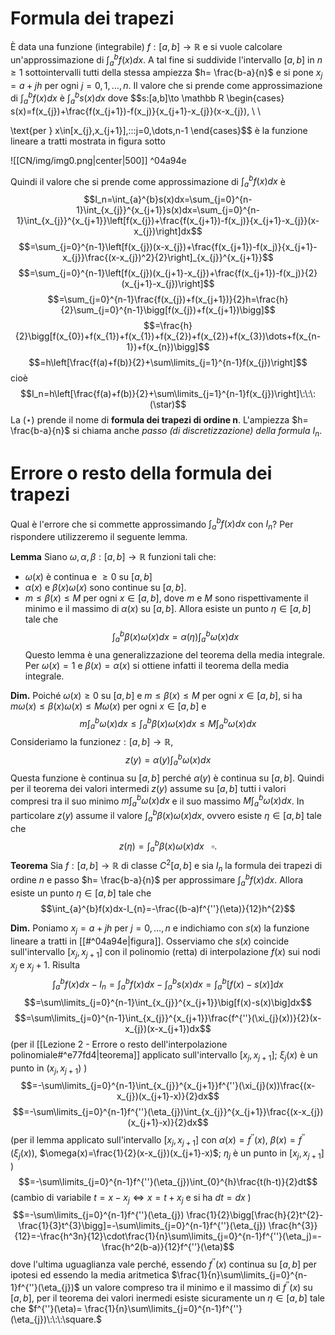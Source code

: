 # Formula dei trapezi
È data una funzione (integrabile) $f:[a,b]\to \mathbb R$ e si vuole calcolare un'approssimazione di $\int_{a}^{b}f(x)dx$. A tal fine si suddivide l'intervallo $[a,b]$ in $n\ge1$ sottointervalli tutti della stessa ampiezza $h= \frac{b-a}{n}$ e si pone $x_j=a+jh$ per ogni $j=0,1,\dots,n$. Il valore che si prende come approssimazione di $\int_{a}^{b}f(x)dx$ è $\int_{a}^{b}s(x)dx$  dove $$s:[a,b]\to \mathbb R
\begin{cases} s(x)=f(x_{j})+\frac{f(x_{j+1})-f(x_j)}{x_{j+1}-x_{j}}(x-x_{j}), \\ \\

\text{per } x\in[x_{j},x_{j+1}],\:\:\:j=0,\dots,n-1
\end{cases}$$ è la funzione lineare a tratti mostrata in figura sotto 

![[CN/img/img0.png|center|500]] ^04a94e

Quindi il valore che si prende come approssimazione di $\int_{a}^{b}f(x)dx$ è $$I_n=\int_{a}^{b}s(x)dx=\sum_{j=0}^{n-1}\int_{x_{j}}^{x_{j+1}}s(x)dx=\sum_{j=0}^{n-1}\int_{x_{j}}^{x_{j+1}}\left[f(x_{j})+\frac{f(x_{j+1})-f(x_j)}{x_{j+1}-x_{j}}(x-x_{j})\right]dx$$ $$=\sum_{j=0}^{n-1}\left[f(x_{j})(x-x_{j})+\frac{f(x_{j+1})-f(x_j)}{x_{j+1}-x_{j}}\frac{(x-x_{j})^2}{2}\right]_{x_{j}}^{x_{j+1}}$$ $$=\sum_{j=0}^{n-1}\left[f(x_{j})(x_{j+1}-x_{j})+\frac{f(x_{j+1})-f(x_j)}{2}(x_{j+1}-x_{j})\right]$$ $$=\sum_{j=0}^{n-1}\frac{f(x_{j})+f(x_{j+1})}{2}h=\frac{h}{2}\sum_{j=0}^{n-1}\bigg[f(x_{j})+f(x_{j+1})\bigg]$$ $$=\frac{h}{2}\bigg[f(x_{0})+f(x_{1})+f(x_{1})+f(x_{2})+f(x_{2})+f(x_{3})\dots+f(x_{n-1})+f(x_{n})\bigg]$$ $$=h\left[\frac{f(a)+f(b)}{2}+\sum\limits_{j=1}^{n-1}f(x_{j})\right]$$
cioè $$I_n=h\left[\frac{f(a)+f(b)}{2}+\sum\limits_{j=1}^{n-1}f(x_{j})\right]\:\:\: (\star)$$
La $(\star)$ prende il nome di **formula dei trapezi di ordine n**. L'ampiezza $h= \frac{b-a}{n}$ si chiama anche *passo (di discretizzazione) della formula $I_{n}$*.

# Errore o resto della formula dei trapezi
Qual è l'errore che si commette approssimando $\int_{a}^{b}f(x)dx$ con $I_n$? Per rispondere utilizzeremo il seguente lemma.

**Lemma**
Siano $\omega,\alpha,\beta:[a,b]\to \mathbb R$ funzioni tali che: 
- $\omega(x)$ è continua e $\ge 0$ su $[a,b]$
- $\alpha(x)$ e $\beta(x)\omega(x)$ sono continue su $[a,b]$.
- $m\le \beta(x)\le M$ per ogni $x \in [a,b]$, dove $m$ e $M$ sono rispettivamente il minimo e il massimo di $\alpha(x)$ su $[a,b]$.
Allora esiste un punto $\eta \in [a,b]$ tale che $$\int_{a}^{b}\beta(x)\omega(x)dx=\alpha(\eta)\int_{a}^{b}\omega(x)dx$$ Questo lemma è una generalizzazione del teorema della media integrale. Per $\omega(x)=1$ e $\beta(x)=\alpha(x)$ si ottiene infatti il teorema della media integrale.

**Dim.**
Poiché $\omega(x)\ge 0$ su $[a,b]$ e $m\le \beta(x)\le M$ per ogni $x\in[a,b]$, si ha $m\omega(x)\le\beta(x)\omega(x)\le M\omega(x)$ per ogni $x\in[a,b]$ e $$m\int_{a}^{b}\omega(x)dx\le \int_{a}^{b}\beta(x)\omega(x)dx\le M\int_{a}^{b}\omega(x)dx$$
Consideriamo la funzione$z:[a,b]\to \mathbb R$, $$z(y)=\alpha(y)\int_{a}^{b}\omega(x)dx$$
Questa funzione è continua su $[a,b]$ perché $\alpha(y)$ è continua su $[a,b]$. Quindi per il teorema dei valori intermedi $z(y)$ assume su $[a,b]$ tutti i valori compresi tra il suo minimo $m \int_{a}^{b}\omega(x)dx$ e il suo massimo $M \int_{a}^{b}\omega(x)dx$. In particolare $z(y)$ assume il valore $\int_{a}^{b}\beta(x)\omega(x)dx$, ovvero esiste $\eta\in[a,b]$ tale che $$z(\eta)=\int_{a}^{b}\beta(x)\omega(x)dx\:\:\: \square.$$ 
**Teorema**
Sia $f:[a,b]\to \mathbb R$ di classe $C^{2}[a,b]$ e sia $I_{n}$ la formula dei trapezi di ordine $n$ e passo $h= \frac{b-a}{n}$ per approssimare $\int_{a}^{b}f(x)dx$. Allora esiste un punto $\eta\in[a,b]$ tale che $$\int_{a}^{b}f(x)dx-I_{n}=-\frac{(b-a)f^{''}(\eta)}{12}h^{2}$$

**Dim.**
Poniamo $x_j=a+jh$ per $j=0,\dots,n$ e indichiamo con $s(x)$ la funzione lineare a tratti in [[#^04a94e|figura]]. Osserviamo che $s(x)$ coincide sull'intervallo $[x_j,x_{j+1}]$ con il polinomio (retta) di interpolazione $f(x)$ sui nodi $x_j$ e $x_j+1$. Risulta $$\int_{a}^{b}f(x)dx - I_n=\int_{a}^{b}f(x)dx-\int_{a}^{b}s(x)dx=\int_{a}^{b}\big[f(x)-s(x)\big]dx$$ $$=\sum\limits_{j=0}^{n-1}\int_{x_{j}}^{x_{j+1}}\big[f(x)-s(x)\big]dx$$ $$=\sum\limits_{j=0}^{n-1}\int_{x_{j}}^{x_{j+1}}\frac{f^{''}(\xi_{j}(x))}{2}(x-x_{j})(x-x_{j+1})dx$$
(per il [[Lezione 2 - Errore o resto dell'interpolazione polinomiale#^e77fd4|teorema]] applicato sull'intervallo $[x_{j},x_{j+1}]$; $\xi_{j}(x)$ è un punto in $(x_{j},x_{j+1})$ ) $$=-\sum\limits_{j=0}^{n-1}\int_{x_{j}}^{x_{j+1}}f^{''}(\xi_{j}(x))\frac{(x-x_{j})(x_{j+1}-x)}{2}dx$$ $$=-\sum\limits_{j=0}^{n-1}f^{''}(\eta_{j})\int_{x_{j}}^{x_{j+1}}\frac{(x-x_{j})(x_{j+1}-x)}{2}dx$$
(per il lemma applicato sull'intervallo $[x_j,x_{j+1}]$ con $\alpha(x)=f^{''}(x)$, $\beta(x)=f^{''}(\xi_j(x))$, $\omega(x)=\frac{1}{2}(x-x_{j})(x_{j+1}-x)$; $\eta_j$ è un punto in $[x_j,x_{j+1}]$ )
$$=-\sum\limits_{j=0}^{n-1}f^{''}(\eta_{j})\int_{0}^{h}\frac{t(h-t)}{2}dt$$ (cambio di variabile $t=x-x_{j}\iff x=t+x_{j}$ e si ha $dt=dx$ )
$$=-\sum\limits_{j=0}^{n-1}f^{''}(\eta_{j}) \frac{1}{2}\bigg[\frac{h}{2}t^{2}- \frac{1}{3}t^{3}\bigg]=-\sum\limits_{j=0}^{n-1}f^{''}(\eta_{j}) \frac{h^{3}}{12}=-\frac{h^3n}{12}\cdot\frac{1}{n}\sum\limits_{j=0}^{n-1}f^{''}(\eta_j)=-\frac{h^2(b-a)}{12}f^{''}(\eta)$$
dove l'ultima uguaglianza vale perché, essendo $f^{''}(x)$ continua su $[a,b]$ per ipotesi ed essendo la media aritmetica $\frac{1}{n}\sum\limits_{j=0}^{n-1}f^{''}(\eta_{j})$ un valore compreso tra il minimo e il massimo di $f^{''}(x)$ su $[a,b]$, per il teorema dei valori inermedi esiste sicuramente un $\eta\in [a,b]$ tale che $f^{''}(\eta)= \frac{1}{n}\sum\limits_{j=0}^{n-1}f^{''}(\eta_{j})\:\:\:\square.$ 